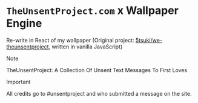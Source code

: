# `TheUnsentProject.com` x Wallpaper Engine

Re-write in React of my wallpaper (Original project: [5tsuki/we-theunsentproject](https://github.com/5tsuki/we-theunsentproject), written in vanilla JavaScript)

> [!NOTE]
> TheUnsentProject: A Collection Of Unsent Text Messages To First Loves

> [!IMPORTANT]
> All credits go to #unsentproject and who submitted a message on the site.
